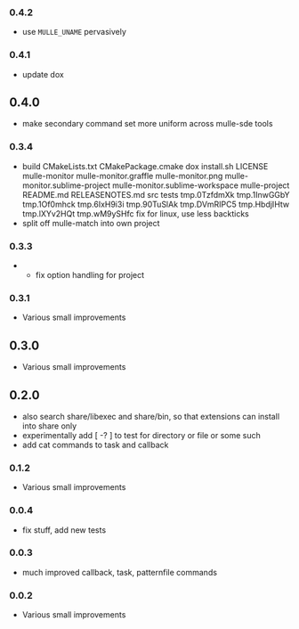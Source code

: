 ### 0.4.2

* use `MULLE_UNAME` pervasively

### 0.4.1

* update dox

## 0.4.0

* make secondary command set more uniform across mulle-sde tools


### 0.3.4

* build CMakeLists.txt CMakePackage.cmake dox install.sh LICENSE mulle-monitor mulle-monitor.graffle mulle-monitor.png mulle-monitor.sublime-project mulle-monitor.sublime-workspace mulle-project README.md RELEASENOTES.md src tests tmp.0TzfdmXk tmp.1InwGGbY tmp.1Of0mhck tmp.6IxH9i3i tmp.90TuSlAk tmp.DVmRIPC5 tmp.HbdjIHtw tmp.lXYv2HQt tmp.wM9ySHfc fix for linux, use less backticks
* split off mulle-match into own project

### 0.3.3

* * fix option handling for project

### 0.3.1

* Various small improvements

## 0.3.0

* Various small improvements


## 0.2.0

* also search share/libexec and share/bin, so that extensions can install into share only
* experimentally add [ -? <pattern> ] to test for directory or file or some such
* add cat commands to task and callback


### 0.1.2

* Various small improvements

### 0.0.4

* fix stuff, add new tests

### 0.0.3

* much improved callback, task, patternfile commands

### 0.0.2

* Various small improvements
